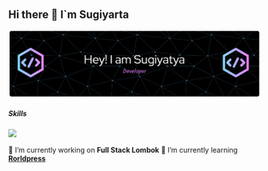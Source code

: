 ## Hi there 👋 I`m Sugiyarta
![Sugiyarta](img/github-header-banner%20(1).png)

<!--
**Sugiyarta-developer/sugiyarta-developer** is a ✨ _special_ ✨ repository because its `README.md` (this file) appears on your GitHub profile.

Here are some ideas to get you started:

- 🔭 I’m currently working on ...
- 🌱 I’m currently learning ...
- 👯 I’m looking to collaborate on ...
- 🤔 I’m looking for help with ...
- 💬 Ask me about ...
- 📫 How to reach me: ...
- 😄 Pronouns: ...
- ⚡ Fun fact: ...
-->

##### Skills

<img src="{BadgeURLHere}" />

🔭 I’m currently working on **Full Stack Lombok** 
🌱 I’m currently learning [**Rorldpress**](https://www.youtube.com/watch?v=Z_Q9kzPUhVg&t=728s)
